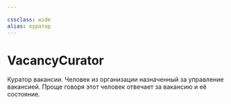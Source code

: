 ```yaml
---

cssclass: wide
alias: куратор
---
```

# VacancyCurator

Куратор вакансии. Человек из организации назначенный за управление вакансией. Проще говоря этот человек отвечает за вакансию и её состояние.